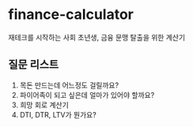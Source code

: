 # finance-calculator
재테크를 시작하는 사회 초년생, 금융 문맹 탈출을 위한 계산기

<!-- 각 질문에 해당하는 내용을 찾아온 사이트들도 나중에 참조 사이트로 README에 추가할것 ex: 위키백과 등 -->

## 질문 리스트
1. 목돈 만드는데 어느정도 걸릴까요?
2. 파이어족이 되고 싶은데 얼마가 있어야 할까요?
3. 희망 회로 계산기
4. DTI, DTR, LTV가 뭔가요?
